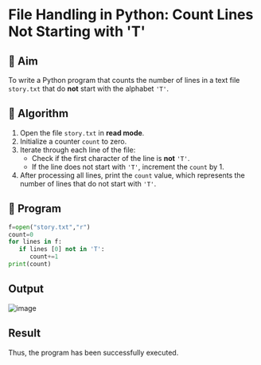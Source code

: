 # File Handling in Python: Count Lines Not Starting with 'T'

## 🎯 Aim
To write a Python program that counts the number of lines in a text file `story.txt` that do **not** start with the alphabet `'T'`.

## 🧠 Algorithm
1. Open the file `story.txt` in **read mode**.
2. Initialize a counter `count` to zero.
3. Iterate through each line of the file:
   - Check if the first character of the line is **not** `'T'`.
   - If the line does not start with `'T'`, increment the `count` by 1.
4. After processing all lines, print the `count` value, which represents the number of lines that do not start with `'T'`.

## 🧾 Program
```py
f=open("story.txt","r") 
count=0 
for lines in f: 
   if lines [0] not in 'T': 
      count+=1 
print(count)
```
## Output
![image](https://github.com/user-attachments/assets/c926554d-2a2c-4acd-a735-eef3371bc090)

## Result
 Thus, the program has been successfully executed.
